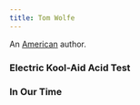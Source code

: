 ```yaml
---
title: Tom Wolfe
---
```


An [American](../index.html) author.

### Electric Kool-Aid Acid Test

### In Our Time
